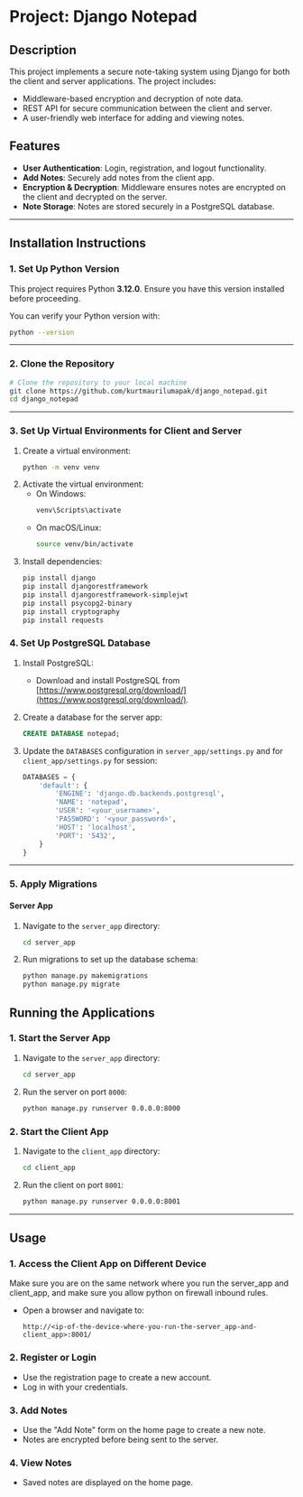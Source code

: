 # Project: Django Notepad

## **Description**
This project implements a secure note-taking system using Django for both the client and server applications. The project includes:
- Middleware-based encryption and decryption of note data.
- REST API for secure communication between the client and server.
- A user-friendly web interface for adding and viewing notes.

## **Features**
- **User Authentication**: Login, registration, and logout functionality.
- **Add Notes**: Securely add notes from the client app.
- **Encryption & Decryption**: Middleware ensures notes are encrypted on the client and decrypted on the server.
- **Note Storage**: Notes are stored securely in a PostgreSQL database.

---

## **Installation Instructions**

### **1. Set Up Python Version**
This project requires Python **3.12.0**. Ensure you have this version installed before proceeding.

You can verify your Python version with:
```bash
python --version
```

---

### **2. Clone the Repository**
```bash
# Clone the repository to your local machine
git clone https://github.com/kurtmaurilumapak/django_notepad.git
cd django_notepad
```

---

### **3. Set Up Virtual Environments for Client and Server**

1. Create a virtual environment:
   ```bash
   python -m venv venv
   ```
2. Activate the virtual environment:
   - On Windows:
     ```bash
     venv\Scripts\activate
     ```
   - On macOS/Linux:
     ```bash
     source venv/bin/activate
     ```
3. Install dependencies:
   ```bash
   pip install django
   pip install djangorestframework
   pip install djangorestframework-simplejwt
   pip install psycopg2-binary
   pip install cryptography
   pip install requests
   ```
### **4. Set Up PostgreSQL Database**
1. Install PostgreSQL:
   - Download and install PostgreSQL from [https://www.postgresql.org/download/](https://www.postgresql.org/download/).

2. Create a database for the server app:
   ```sql
   CREATE DATABASE notepad;
   ```
3. Update the `DATABASES` configuration in `server_app/settings.py` and for `client_app/settings.py` for session:
   ```python
   DATABASES = {
       'default': {
           'ENGINE': 'django.db.backends.postgresql',
           'NAME': 'notepad',
           'USER': '<your_username>',
           'PASSWORD': '<your_password>',
           'HOST': 'localhost',
           'PORT': '5432',
       }
   }
   ```

---

### **5. Apply Migrations**

#### **Server App**
1. Navigate to the `server_app` directory:
   ```bash
   cd server_app
   ```
2. Run migrations to set up the database schema:
   ```bash
   python manage.py makemigrations
   python manage.py migrate
   ```

## **Running the Applications**

### **1. Start the Server App**
1. Navigate to the `server_app` directory:
   ```bash
   cd server_app
   ```
2. Run the server on port `8000`:
   ```bash
   python manage.py runserver 0.0.0.0:8000
   ```

### **2. Start the Client App**
1. Navigate to the `client_app` directory:
   ```bash
   cd client_app
   ```
2. Run the client on port `8001`:
   ```bash
   python manage.py runserver 0.0.0.0:8001
   ```

---

## **Usage**

### **1. Access the Client App on Different Device**
Make sure you are on the same network where you run the server_app and client_app, and make sure you allow python on firewall inbound rules.
- Open a browser and navigate to:
  ```
  http://<ip-of-the-device-where-you-run-the-server_app-and-client_app>:8001/
  ```

### **2. Register or Login**
- Use the registration page to create a new account.
- Log in with your credentials.

### **3. Add Notes**
- Use the "Add Note" form on the home page to create a new note.
- Notes are encrypted before being sent to the server.

### **4. View Notes**
- Saved notes are displayed on the home page.
